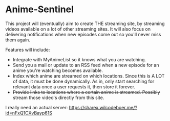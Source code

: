 # Anime-Sentinel
This project will (eventually) aim to create THE streaming site, by streaming videos available on a lot of other streaming sites.
It will also focus on delivering notifications when new episodes come out so you'll never miss them again.

Features will include:
 - Integrate with MyAnimeList so it knows what you are watching.
 - Send you a mail or update to an RSS feed when a new episode for an anime you're watching becomes available.
 - Index which anime are streamed on which locations. Since this is A LOT of data, it must be done dynamically. As in, only start searching for relevant data once a user requests it, then store it forever.
 - <strike>Provide links to locations where a certain anime is streamed. Possibly</strike> stream those video's directly from this site.

I really need an actual server:
https://sharex.wilcodeboer.me/?id=nFxQ1CXvBayp61S
